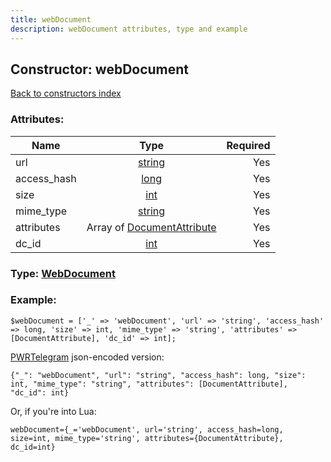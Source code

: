 ```yaml
---
title: webDocument
description: webDocument attributes, type and example
---
```

## Constructor: webDocument  
[Back to constructors index](index.md)



### Attributes:

| Name     |    Type       | Required |
|----------|:-------------:|---------:|
|url|[string](../types/string.md) | Yes|
|access\_hash|[long](../types/long.md) | Yes|
|size|[int](../types/int.md) | Yes|
|mime\_type|[string](../types/string.md) | Yes|
|attributes|Array of [DocumentAttribute](../types/DocumentAttribute.md) | Yes|
|dc\_id|[int](../types/int.md) | Yes|



### Type: [WebDocument](../types/WebDocument.md)


### Example:

```
$webDocument = ['_' => 'webDocument', 'url' => 'string', 'access_hash' => long, 'size' => int, 'mime_type' => 'string', 'attributes' => [DocumentAttribute], 'dc_id' => int];
```  

[PWRTelegram](https://pwrtelegram.xyz) json-encoded version:

```
{"_": "webDocument", "url": "string", "access_hash": long, "size": int, "mime_type": "string", "attributes": [DocumentAttribute], "dc_id": int}
```


Or, if you're into Lua:  


```
webDocument={_='webDocument', url='string', access_hash=long, size=int, mime_type='string', attributes={DocumentAttribute}, dc_id=int}

```


